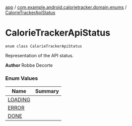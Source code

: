 [app](../../index.md) / [com.example.android.calorietracker.domain.enums](../index.md) / [CalorieTrackerApiStatus](./index.md)

# CalorieTrackerApiStatus

`enum class CalorieTrackerApiStatus`

Representation of the API status.

**Author**
Robbe Decorte

### Enum Values

| Name | Summary |
|---|---|
| [LOADING](-l-o-a-d-i-n-g.md) |  |
| [ERROR](-e-r-r-o-r.md) |  |
| [DONE](-d-o-n-e.md) |  |
